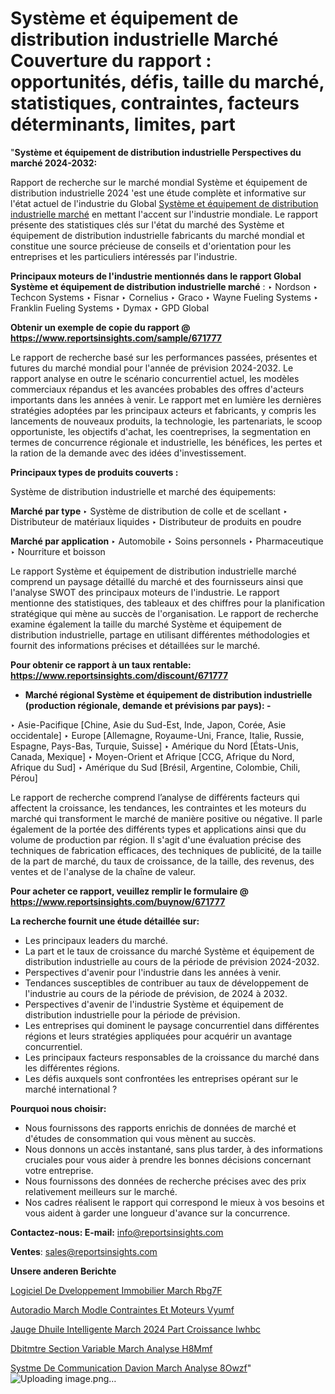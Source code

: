 # Système et équipement de distribution industrielle Marché Couverture du rapport : opportunités, défis, taille du marché, statistiques, contraintes, facteurs déterminants, limites, part

 "<strong>Système et équipement de distribution industrielle Perspectives du marché 2024-2032:</strong>

Rapport de recherche sur le marché mondial Système et équipement de distribution industrielle 2024 'est une étude complète et informative sur l'état actuel de l'industrie du Global <a href=https://www.reportsinsights.com/sample/671777>Système et équipement de distribution industrielle marché</a> en mettant l'accent sur l'industrie mondiale. Le rapport présente des statistiques clés sur l'état du marché des Système et équipement de distribution industrielle fabricants du marché mondial et constitue une source précieuse de conseils et d'orientation pour les entreprises et les particuliers intéressés par l'industrie.

<strong>Principaux moteurs de l'industrie mentionnés dans le rapport Global Système et équipement de distribution industrielle marché</strong> :
‣ Nordson
‣ Techcon Systems
‣ Fisnar
‣ Cornelius
‣ Graco
‣ Wayne Fueling Systems
‣ Franklin Fueling Systems
‣ Dymax
‣ GPD Global

<strong>Obtenir un exemple de copie du rapport @ <a href=https://www.reportsinsights.com/sample/671777>https://www.reportsinsights.com/sample/671777</a></strong>

Le rapport de recherche basé sur les performances passées, présentes et futures du marché mondial pour l'année de prévision 2024-2032. Le rapport analyse en outre le scénario concurrentiel actuel, les modèles commerciaux répandus et les avancées probables des offres d'acteurs importants dans les années à venir. Le rapport met en lumière les dernières stratégies adoptées par les principaux acteurs et fabricants, y compris les lancements de nouveaux produits, la technologie, les partenariats, le scoop opportuniste, les objectifs d'achat, les coentreprises, la segmentation en termes de concurrence régionale et industrielle, les bénéfices, les pertes et la ration de la demande avec des idées d'investissement.

<strong>Principaux types de produits couverts :</strong>

Système de distribution industrielle et marché des équipements:

<strong>Marché par type </strong>
‣ Système de distribution de colle et de scellant
‣ Distributeur de matériaux liquides
‣ Distributeur de produits en poudre

<strong>Marché par application </strong>
‣ Automobile
‣ Soins personnels
‣ Pharmaceutique
‣ Nourriture et boisson

Le rapport Système et équipement de distribution industrielle marché comprend un paysage détaillé du marché et des fournisseurs ainsi que l'analyse SWOT des principaux moteurs de l'industrie. Le rapport mentionne des statistiques, des tableaux et des chiffres pour la planification stratégique qui mène au succès de l'organisation. Le rapport de recherche examine également la taille du marché Système et équipement de distribution industrielle, partage en utilisant différentes méthodologies et fournit des informations précises et détaillées sur le marché.

<strong>Pour obtenir ce rapport à un taux rentable: <a href=https://www.reportsinsights.com/discount/671777>https://www.reportsinsights.com/discount/671777</a></strong>
<ul>
  <li><strong>Marché régional Système et équipement de distribution industrielle (production régionale, demande et prévisions par pays): -</strong></li>
</ul>
‣ Asie-Pacifique [Chine, Asie du Sud-Est, Inde, Japon, Corée, Asie occidentale]
‣ Europe [Allemagne, Royaume-Uni, France, Italie, Russie, Espagne, Pays-Bas, Turquie, Suisse]
‣ Amérique du Nord [États-Unis, Canada, Mexique]
‣ Moyen-Orient et Afrique [CCG, Afrique du Nord, Afrique du Sud]
‣ Amérique du Sud [Brésil, Argentine, Colombie, Chili, Pérou]

Le rapport de recherche comprend l’analyse de différents facteurs qui affectent la croissance, les tendances, les contraintes et les moteurs du marché qui transforment le marché de manière positive ou négative. Il parle également de la portée des différents types et applications ainsi que du volume de production par région. Il s'agit d'une évaluation précise des techniques de fabrication efficaces, des techniques de publicité, de la taille de la part de marché, du taux de croissance, de la taille, des revenus, des ventes et de l'analyse de la chaîne de valeur.

<strong>Pour acheter ce rapport, veuillez remplir le formulaire @   <a href=https://www.reportsinsights.com/buynow/671777>https://www.reportsinsights.com/buynow/671777</a></strong>

<strong>La recherche fournit une étude détaillée sur:</strong>
<ul>
  <li>Les principaux leaders du marché.</li>
  <li>La part et le taux de croissance du marché Système et équipement de distribution industrielle au cours de la période de prévision 2024-2032.</li>
  <li>Perspectives d'avenir pour l'industrie dans les années à venir.</li>
  <li>Tendances susceptibles de contribuer au taux de développement de l'industrie au cours de la période de prévision, de 2024 à 2032.</li>
  <li>Perspectives d'avenir de l'industrie Système et équipement de distribution industrielle pour la période de prévision.</li>
  <li>Les entreprises qui dominent le paysage concurrentiel dans différentes régions et leurs stratégies appliquées pour acquérir un avantage concurrentiel.</li>
  <li>Les principaux facteurs responsables de la croissance du marché dans les différentes régions.</li>
  <li>Les défis auxquels sont confrontées les entreprises opérant sur le marché international ?</li>
</ul>
<strong>Pourquoi nous choisir:</strong>
<ul>
  <li>Nous fournissons des rapports enrichis de données de marché et d'études de consommation qui vous mènent au succès.</li>
  <li>Nous donnons un accès instantané, sans plus tarder, à des informations cruciales pour vous aider à prendre les bonnes décisions concernant votre entreprise.</li>
  <li>Nous fournissons des données de recherche précises avec des prix relativement meilleurs sur le marché.</li>
  <li>Nos cadres réalisent le rapport qui correspond le mieux à vos besoins et vous aident à garder une longueur d'avance sur la concurrence.</li>
</ul>
<strong>Contactez-nous:
</strong><strong>E-mail:</strong> <a href=mailto:info@reportsinsights.com>info@reportsinsights.com</a>

<strong>Ventes</strong>: <a href=mailto:sales@reportsinsights.com>sales@reportsinsights.com</a>

<strong>Unsere anderen Berichte</strong>

<a href=https://www.linkedin.com/pulse/logiciel-de-d%C3%A9veloppement-immobilier-march%C3%A9-rbg7f/>Logiciel De Dveloppement Immobilier March Rbg7F</a>

<a href=https://www.linkedin.com/pulse/autoradio-march%C3%A9-mod%C3%A8le-contraintes-et-moteurs-vyumf/>Autoradio March Modle Contraintes Et Moteurs Vyumf</a>

<a href=https://www.linkedin.com/pulse/jauge-dhuile-intelligente-march%C3%A9-2024-part-croissance-iwhbc/>Jauge Dhuile Intelligente March 2024 Part Croissance Iwhbc</a>

<a href=https://www.linkedin.com/pulse/d%C3%A9bitm%C3%A8tre-%C3%A0-section-variable-march%C3%A9-analyse-h8mmf/>Dbitmtre  Section Variable March Analyse H8Mmf</a>

<a href=https://www.linkedin.com/pulse/syst%C3%A8me-de-communication-davion-march%C3%A9-analyse-8owzf/>Systme De Communication Davion March Analyse 8Owzf</a>"
![Uploading image.png…]()
